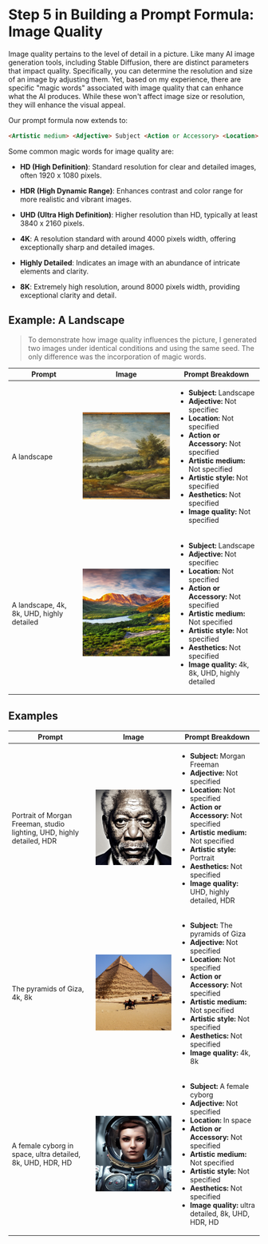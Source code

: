 # Step 5 in Building a Prompt Formula: Image Quality

Image quality pertains to the level of detail in a picture. Like many AI image generation tools, including Stable Diffusion, there are distinct parameters that impact quality. Specifically, you can determine the resolution and size of an image by adjusting them. Yet, based on my experience, there are specific "magic words" associated with image quality that can enhance what the AI produces. While these won't affect image size or resolution, they will enhance the visual appeal. 

Our prompt formula now extends to:

```markdown
<Artistic medium> <Adjective> Subject <Action or Accessory> <Location> <Artistic style> <Aesthetics> <Image quality>
```

Some common magic words for image quality are:

- **HD (High Definition)**: Standard resolution for clear and detailed images, often 1920 x 1080 pixels.

- **HDR (High Dynamic Range)**: Enhances contrast and color range for more realistic and vibrant images.

- **UHD (Ultra High Definition)**: Higher resolution than HD, typically at least 3840 x 2160 pixels.

- **4K**: A resolution standard with around 4000 pixels width, offering exceptionally sharp and detailed images.

- **Highly Detailed**: Indicates an image with an abundance of intricate elements and clarity.

- **8K**: Extremely high resolution, around 8000 pixels width, providing exceptional clarity and detail.


## Example: A Landscape

> To demonstrate how image quality influences the picture, I generated two images under identical conditions and using the same seed. The only difference was the incorporation of magic words.

| Prompt | Image | Prompt Breakdown |
| ------------------- | ----- | ------------------ |
| A landscape | ![landscape](/stable-diffusion/write-better-prompts-for-stable-diffusion/images/quality/landscape.png) | <ul><li><strong>Subject:</strong> Landscape </li><li><strong>Adjective:</strong> Not specifiec </li><li><strong>Location:</strong> Not specified </li><li><strong>Action or Accessory:</strong> Not specified </li><li><strong>Artistic medium:</strong> Not specified </li><li><strong>Artistic style:</strong> Not specified </li><li><strong>Aesthetics:</strong> Not specified </li><li><strong>Image quality:</strong> Not specified </li></ul> |
| A landscape, 4k, 8k, UHD, highly detailed | ![landscape](/stable-diffusion/write-better-prompts-for-stable-diffusion/images/quality/landscape-magic.png) | <ul><li><strong>Subject:</strong> Landscape </li><li><strong>Adjective:</strong> Not specifiec </li><li><strong>Location:</strong> Not specified </li><li><strong>Action or Accessory:</strong> Not specified </li><li><strong>Artistic medium:</strong> Not specified </li><li><strong>Artistic style:</strong> Not specified </li><li><strong>Aesthetics:</strong> Not specified </li><li><strong>Image quality:</strong> 4k, 8k, UHD, highly detailed </li></ul> |

## Examples

| Prompt | Image | Prompt Breakdown |
| ------------------- | ----- | ------------------ |
| Portrait of Morgan Freeman, studio lighting, UHD, highly detailed, HDR | ![Morgan Freeman](/stable-diffusion/write-better-prompts-for-stable-diffusion/images/quality/morgan-freeman.png) | <ul><li><strong>Subject:</strong> Morgan Freeman </li><li><strong>Adjective:</strong> Not specified </li><li><strong>Location:</strong> Not specified </li><li><strong>Action or Accessory:</strong> Not specified </li><li><strong>Artistic medium:</strong> Not specified </li><li><strong>Artistic style:</strong> Portrait </li><li><strong>Aesthetics:</strong> Not specified </li><li><strong>Image quality:</strong> UHD, highly detailed, HDR </li></ul> |
| The pyramids of Giza, 4k, 8k | ![Pyramids](/stable-diffusion/write-better-prompts-for-stable-diffusion/images/quality/pyramids.png) | <ul><li><strong>Subject:</strong> The pyramids of Giza </li><li><strong>Adjective:</strong> Not specified </li><li><strong>Location:</strong> Not specified </li><li><strong>Action or Accessory:</strong> Not specified </li><li><strong>Artistic medium:</strong> Not specified </li><li><strong>Artistic style:</strong> Not specified </li><li><strong>Aesthetics:</strong> Not specified </li><li><strong>Image quality:</strong> 4k, 8k </li></ul> |
| A female cyborg in space, ultra detailed, 8k, UHD, HDR, HD | ![Cyborg](/stable-diffusion/write-better-prompts-for-stable-diffusion/images/quality/cyborg.png) | <ul><li><strong>Subject:</strong> A female cyborg </li><li><strong>Adjective:</strong> Not specified </li><li><strong>Location:</strong> In space </li><li><strong>Action or Accessory:</strong> Not specified </li><li><strong>Artistic medium:</strong> Not specified </li><li><strong>Artistic style:</strong> Not specified </li><li><strong>Aesthetics:</strong> Not specified </li><li><strong>Image quality:</strong> ultra detailed, 8k, UHD, HDR, HD </li></ul> |